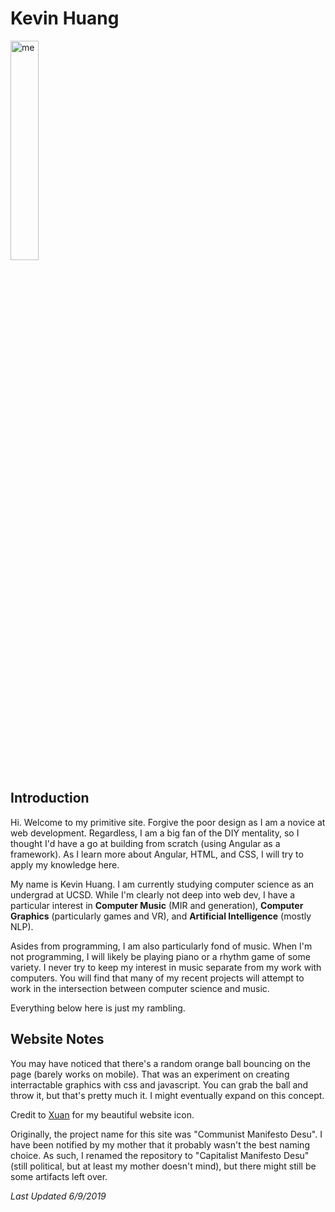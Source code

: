 # Kevin Huang

<img src="assets/images/portrait.png" alt="me" width="30%" height="YYY" class="center"/>

## Introduction

Hi. Welcome to my primitive site. Forgive the poor design as I am a novice at web development. Regardless, I am a big fan of the DIY mentality, so I thought I'd have a go at building from scratch (using Angular as a framework). As I learn more about Angular, HTML, and CSS, I will try to apply my knowledge here.

My name is Kevin Huang. I am currently studying computer science as an undergrad at UCSD. While I'm clearly not deep into web dev, I have a particular interest in **Computer Music** (MIR and generation), **Computer Graphics** (particularly games and VR), and **Artificial Intelligence** (mostly NLP).

Asides from programming, I am also particularly fond of music. When I'm not programming, I will likely be playing piano or a rhythm game of some variety. I never try to keep my interest in music separate from my work with computers. You will find that many of my recent projects will attempt to work in the intersection between computer science and music.


Everything below here is just my rambling.


## Website Notes

You may have noticed that there's a random orange ball bouncing on the page (barely works on mobile). That was an experiment on creating interractable graphics with css and javascript. You can grab the ball and throw it, but that's pretty much it. I might eventually expand on this concept.

Credit to [Xuan](https://www.instagram.com/hua.ruoxuan/?hl=en) for my beautiful website icon.

Originally, the project name for this site was "Communist Manifesto Desu". I have been notified by my mother that it probably wasn't the best naming choice. As such, I renamed the repository to "Capitalist Manifesto Desu" (still political, but at least my mother doesn't mind), but there might still be some artifacts left over.

*Last Updated 6/9/2019*